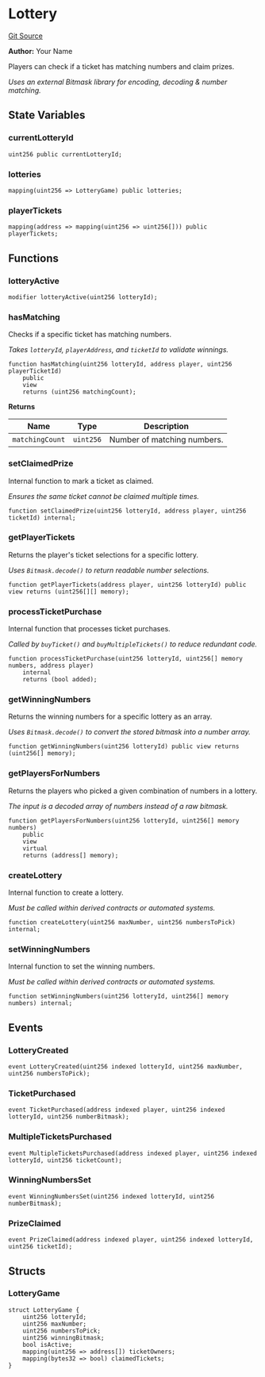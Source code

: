 # Lottery
[Git Source](https://github.com//PermissionlessGames/degen-casino/blob/d900c2ded2fe11299deb1cfd62fce82909897de2/src/lottery/Lottery.sol)

**Author:**
Your Name

Players can check if a ticket has matching numbers and claim prizes.

*Uses an external Bitmask library for encoding, decoding & number matching.*


## State Variables
### currentLotteryId

```solidity
uint256 public currentLotteryId;
```


### lotteries

```solidity
mapping(uint256 => LotteryGame) public lotteries;
```


### playerTickets

```solidity
mapping(address => mapping(uint256 => uint256[])) public playerTickets;
```


## Functions
### lotteryActive


```solidity
modifier lotteryActive(uint256 lotteryId);
```

### hasMatching

Checks if a specific ticket has matching numbers.

*Takes `lotteryId`, `playerAddress`, and `ticketId` to validate winnings.*


```solidity
function hasMatching(uint256 lotteryId, address player, uint256 playerTicketId)
    public
    view
    returns (uint256 matchingCount);
```
**Returns**

|Name|Type|Description|
|----|----|-----------|
|`matchingCount`|`uint256`|Number of matching numbers.|


### setClaimedPrize

Internal function to mark a ticket as claimed.

*Ensures the same ticket cannot be claimed multiple times.*


```solidity
function setClaimedPrize(uint256 lotteryId, address player, uint256 ticketId) internal;
```

### getPlayerTickets

Returns the player's ticket selections for a specific lottery.

*Uses `Bitmask.decode()` to return readable number selections.*


```solidity
function getPlayerTickets(address player, uint256 lotteryId) public view returns (uint256[][] memory);
```

### processTicketPurchase

Internal function that processes ticket purchases.

*Called by `buyTicket()` and `buyMultipleTickets()` to reduce redundant code.*


```solidity
function processTicketPurchase(uint256 lotteryId, uint256[] memory numbers, address player)
    internal
    returns (bool added);
```

### getWinningNumbers

Returns the winning numbers for a specific lottery as an array.

*Uses `Bitmask.decode()` to convert the stored bitmask into a number array.*


```solidity
function getWinningNumbers(uint256 lotteryId) public view returns (uint256[] memory);
```

### getPlayersForNumbers

Returns the players who picked a given combination of numbers in a lottery.

*The input is a decoded array of numbers instead of a raw bitmask.*


```solidity
function getPlayersForNumbers(uint256 lotteryId, uint256[] memory numbers)
    public
    view
    virtual
    returns (address[] memory);
```

### createLottery

Internal function to create a lottery.

*Must be called within derived contracts or automated systems.*


```solidity
function createLottery(uint256 maxNumber, uint256 numbersToPick) internal;
```

### setWinningNumbers

Internal function to set the winning numbers.

*Must be called within derived contracts or automated systems.*


```solidity
function setWinningNumbers(uint256 lotteryId, uint256[] memory numbers) internal;
```

## Events
### LotteryCreated

```solidity
event LotteryCreated(uint256 indexed lotteryId, uint256 maxNumber, uint256 numbersToPick);
```

### TicketPurchased

```solidity
event TicketPurchased(address indexed player, uint256 indexed lotteryId, uint256 numberBitmask);
```

### MultipleTicketsPurchased

```solidity
event MultipleTicketsPurchased(address indexed player, uint256 indexed lotteryId, uint256 ticketCount);
```

### WinningNumbersSet

```solidity
event WinningNumbersSet(uint256 indexed lotteryId, uint256 numberBitmask);
```

### PrizeClaimed

```solidity
event PrizeClaimed(address indexed player, uint256 indexed lotteryId, uint256 ticketId);
```

## Structs
### LotteryGame

```solidity
struct LotteryGame {
    uint256 lotteryId;
    uint256 maxNumber;
    uint256 numbersToPick;
    uint256 winningBitmask;
    bool isActive;
    mapping(uint256 => address[]) ticketOwners;
    mapping(bytes32 => bool) claimedTickets;
}
```

